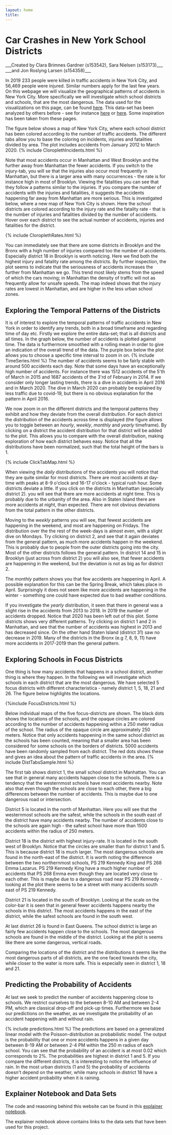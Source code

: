 ```yaml
---
layout: home
title:  
---
```

<h1> Car Crashes in New York School Districts </h1>
 ___Created by Clara Brimnes Gardner (s153542), Sara Nielsen (s153173)___  
 ___and Jon Roslyng Larsen (s154358)___


In 2019 233 people were killed in traffic accidents in New York City, and 56,469 people were injured. Similar numbers apply for the last few years. On this webpage we will visualize the geographical patterns of accidents in New York City. More specifically we will investigate which school districts and schools, that are the most dangerous. The data used for the visualizations on this page, can be found [here](https://data.cityofnewyork.us/Public-Safety/Motor-Vehicle-Collisions-Crashes/h9gi-nx95). This data-set has been analyzed by others before - see for instance [here](http://people.ischool.berkeley.edu/~ellyrath/data.html?fbclid=IwAR0c1N0hbtHKMKA2kJzz3-K_4IsCwKLwaRM_wZXRharAYTNljUhgROweZkE) or [here](https://nycdatascience.com/blog/student-works/new-york-city-motor-vehicle-collision-data-visualization/). Some inspiration has been taken from these pages.

The figure below shows a map of New York City, where each school district has been colored according to the number of traffic accidents. The different tabs allow you to base the coloring on incidents, injuries and fatalities divided by area. The plot includes accidents from January 2012 to March 2020.
{% include CloroplethIncidents.html %}

Note that most accidents occur in Manhattan and West Brooklyn and the further away from Manhattan the fewer accidents. If you switch to the injury-tab, you will se that the injuries also occur most frequently in Manhattan, but there is a larger area with many occurrences - the rate is for instance high in most of Brooklyn. Viewing the fatalities you can see that they follow a patterns similar to the injuries. If you compare the number of accidents with the injuries and fatalities, it suggests the accidents happening far away from Manhattan are more serious. This is investigated below, where a new map of New York City is shown. Here the school districts are colored according to the injury rate and the fatality rate - that is the number of injuries and fatalities divided by the number of accidents. Hover over each district to see the actual number of accidents, injuries and fatalities for the district.

{% include CloroplethRates.html %}

You can immediately see that there are some districts in Brooklyn and the Bronx with a high number of injuries compared too the number of accidents. Especially district 18 in Brooklyn is worth noticing. Here we find both the highest injury and fatality rate among the districts. By further inspection, the plot seems to indicate that the seriousness of accidents increases the further from Manhattan we go. This trend most likely stems from the speed of which the cars moving; in Manhattan the density of traffic will not as frequently allow for unsafe speeds.
The map indeed shows that the injury rates are lowest in Manhattan, and are higher in the less urban school zones.


## Exploring the Temporal Patterns of the Districts
It is of interest to explore the temporal patterns of traffic accidents in New York in order to identify any trends, both in a broad timeframe and regarding time of day etc. Firstly we explore the entire data-set; that is all districts and all times. In the graph below, the number of accidents is plotted against time. The data is furthermore smoothed with a rolling mean in order to give an indication of the overall trend of the data. The purple box below the plot allows you to choose a specific time interval to zoom in on.
{% include TimeSeries.html %}
The number of accidents seems to be fairly stable with around 500 accidents each day. Note that some days have an exceptionally high number of accidents. For instance there was 1512 accidents of the 5'th of March in 2015 and 1687 accidents of the 3'rd of February in 2014. If we consider only longer lasting trends, there is a dive in accidents in April 2016 and in March 2020. The dive in March 2020 can probably be explained by less traffic due to covid-19, but there is no obvious explanation for the pattern in April 2016.


We now zoom in on the different districts and the temporal patterns they exhibit and how they deviate from the overall distribution. For each district the distribution of the accidents across time is displayed (the figure allows you to toggle between an _hourly_, _weekly_, _monthly_ and _yearly_ timeframe).
By clicking on a district the accident distribution for that district will be added to the plot. This allows you to compare with the overall distribution, making exploration of how each district behaves easy.
Notice that all the distributions have been normalized, such that the total height of the bars is 1.

{% include ClickTabMap.html %}

When viewing the _daily_ distributions of the accidents you will notice that they are quite similar for most districts. There are most accidents at day-time with peaks at 8-9 o'clock and 16-17 o'clock - typical rush hour. Some districts deviate a little. If you click on the districts in Manhattan (especially district 2). you will see that there are more accidents at night time. This is probably due to the urbanity of the area. Also in Staten Island there are more accidents at night, than expected. There are not obvious deviations from the total pattern in the other districts.

Moving to the _weekly_ patterns you will see, that fewest accidents are happening in the weekend, and most are happening on Fridays. The distribution over the the rest of the week-days is almost even, with a slight dive on Mondays. Try clicking on district 2, and see that it again deviates from the general pattern, as much more accidents happen in the weekend. This is probably due to people from the outer districts going into the city. Most of the other districts follows the general pattern. In district 14 and 15 in Brooklyn (just across from district 2) you will also see, that fewer accidents are happening in the weekend, but the deviation is not as big as for district 2.

The _monthly_ pattern shows you that few accidents are happening in April. A possible explanation for this can be the Spring Break, which takes place in April. Surprisingly it does not seem like more accidents are happening in the winter - something one could have expected due to bad weather conditions.

 If you investigate the _yearly_ distribution, it seen that there in general was a slight rise in the accidents from 2013 to 2018. In 2019 the number of accidents dropped. Notice that 2020 has been left out of this plot. Some districts shows very different patterns. Try clicking on district 1 and 2 in Manhattan, and see that the number of accidents was highest in 2013 and has decreased since. On the other hand Staten Island (district 31) saw no decrease in 2019. Many of the districts in the Bronx (e.g 7, 8, 9, 11) have more accidents in 2017-2019 than the general pattern.

## Exploring Schools in Focus Districts
One thing is how many accidents that happens in a school district, another thing is where they happen. In the following we will investigate which schools in each district that are the most dangerous. We have selected 5 focus districts with different characteristica - namely district 1, 5, 18, 21 and 26. The figure below highlights the locations.

{%include FocusDistricts.html %}

Below individual maps of the five focus-districts are shown. The black dots shows the locations of the schools, and the opaque circles are colored according to the number of accidents happening within a 250 meter radius of the school. The radius of the opaque circle are approximately 250 meters.  Notice that only accidents happening in the same school district as the schools has been counted, meaning that a smaller area has been considered for some schools on the borders of districts. 5000 accidents have been randomly sampled from each district. The red dots shows these and gives an idea about the pattern of traffic accidents in the area.
{% include DistTabsSample.html %}

The first tab shows district 1, the small school district in Manhattan. You can see that in general many accidents happen close to the schools. There is a tendency that the westernmost schools have most accidents nearby. Note also that even though the schools are close to each other, there a big differences between the number of accidents. This is maybe due to one dangerous road or intersection.

District 5 is located in the north of Manhattan. Here you will see that the westernmost schools are the safest, while the schools in the south east of the district have many accidents nearby. The number of accidents close to the schools are again high - the safest school have more than 1500 accidents within the radius of 250 meters.

District 18 is the district with highest injury-rate. It is located in the south west of Brooklyn. Notice that the circles are smaller than for district 1 and 5. This is because district 18 is much larger. The most dangerous schools are found in the north-east of the district. It is worth noting the difference between the two northernmost schools, PS 219 Kennedy King and PS 268 Emma Lazarus. PS 219 Kennedy King have a much higher number of accidents that PS 268 Emma even though they are located very close to each other. This is maybe due to a dangerous road near PS 219 Kennedy - looking at the plot there seems to be a street with many accidents south east of PS 219 Kennedy.

District 21 is located in the south of Brooklyn. Looking at the scale on the color-bar it is seen that in general fewer accidents happens nearby the schools in this district. The most accidents happens in the east of the district, while the safest schools are found in the south west.

At last district 26 is found in East Queens. The school district is large an fairly few accidents happen close to the schools. The most dangerous schools are found in the middle of the district. Looking at the plot is seems like there are some dangerous, vertical roads.

Comparing the locations of the district and the distributions it seems like the most dangerous parts of all districts, are the one faced towards the city, while closer to the water is more safe. This is especially seen in district 1, 18 and 21.

## Predicting the Probability of Accidents
At last we seek to predict the number of accidents happening close to schools. We restrict ourselves to the between 8-10 AM and between 2-4 PM, which are classical drop-off and pick-up times. Furthermore we base our predictions on the weather, as we investigate the probability of an accident happening with and without rain.

{% include predictions.html %}
The predictions are based on a generalized linear model with the Poisson-distribution as probabilistic model.
The output is the probability that one or more accidents happens in a given day between 8-19 AM or between 2-4 PM within the 250 m radius of each school. You can see that the probability of an accident is at most 0.02 which corresponds to 2%. The probabilities are highest in district 1 and 5. If you compare the different districts, it is interesting to notice the influence of rain. In the most urban districts (1 and 5) the probability of accidents doesn't depend on the weather, while many schools in district 18 have a higher accident probability when it is raining.


## Explainer Notebook and Data Sets
The code and reasoning behind this website can be found in this [explainer notebook](https://nbviewer.jupyter.org/github/JonRoslyng/02806-Explainer-Notebook/blob/master/02806_Explainer_Notebook.ipynb).

The explainer notebook above contains links to the data sets that have been used for this project.
